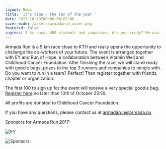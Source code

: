 ```yaml
---
layout: News
title: 'It’s time - the run of the year '
date: 2017-10-19T00:00:00+02:00
cover_wide: /assets/armadarun_cover.png
featured: false
ingress: 5 km race. 400 students and companies. Are you ready? We are.
---
```

Armada Run is a 5 km race close to KTH and really opens the opportunity to challenge the co-workers of your future. The event is arranged together with EY and Run of Hope, a collaboration between Vitamin Well and Childhood Cancer Foundation. After finishing the race, we will stand ready with goodie bags, prizes to the top 3 runners and companies to mingle with. Do you want to run in a team? Perfect! Then register together with friends, chapter or organization.

The first 100 to sign up for the event will receive a very special goodie bag. [Register here](https://ais.armada.nu/fairs/2017/events/20/signup) no later than 10th of October 23:59.

All profits are donated to Childhood Cancer Foundation.

If you have any questions, please contact us at armadarun@armada.nu

Sponsors for Armada Run 2017:

![EY](https://armada.nu/assets/ey.png)

![Sponsors](https://armada.nu/assets/spons.png)
